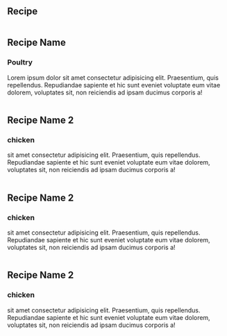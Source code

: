 <!DOCTYPE html>
<html lang="en">
  <head>
    <meta charset="UTF-8" />
    <meta http-equiv="X-UA-Compatible" content="IE=edge" />
    <meta name="viewport" content="width=device-width, initial-scale=1.0" />
    <title>Card Flip</title>
    <link rel="stylesheet" href="main1.css" />
  </head>
  <body>
    <div class="flipcard">
      <div class="flipcard-inner">
        <div class="flipcard-face flipcard-face-front">
          <h2>Recipe</h2>
        </div>
        <div class="flipcard-face flipcard-face-back"></div>
        <div class="flipcard-content">
          <div class="flipcard-header">
            <img src=" " alt="" class="" />
            <h2>Recipe Name</h2>
          </div>
          <div class="flipcard-body">
            <h3>Poultry</h3>
            <p>
              Lorem ipsum dolor sit amet consectetur adipisicing elit.
              Praesentium, quis repellendus. Repudiandae sapiente et hic sunt
              eveniet voluptate eum vitae dolorem, voluptates sit, non
              reiciendis ad ipsam ducimus corporis a!
            </p>
          </div>
        </div>
      </div>
    </div>
     <div class="stack">
      <div class="stackcard-face stackcard-face-back">
        <div class="stackcard-content">
          <div class="stackcard-header">
            <img src="pp.jpg" alt="" class="image" />
            <h2>Recipe Name 2</h2>
          </div>
          <div class="flipcard-body">
            <h3>chicken</h3>
            <p>
              sit amet consectetur adipisicing elit. Praesentium, quis
              repellendus. Repudiandae sapiente et hic sunt eveniet voluptate
              eum vitae dolorem, voluptates sit, non reiciendis ad ipsam ducimus
              corporis a!
            </p>
          </div>
        </div>
      </div>
      <div class="stackcard-face stackcard-face-back">
        <div class="stackcard-content">
          <div class="stackcard-header">
            <img src="pp.jpg" alt="" class="image" />
            <h2>Recipe Name 2</h2>
          </div>
          <div class="flipcard-body">
            <h3>chicken</h3>
            <p>
              sit amet consectetur adipisicing elit. Praesentium, quis
              repellendus. Repudiandae sapiente et hic sunt eveniet voluptate
              eum vitae dolorem, voluptates sit, non reiciendis ad ipsam ducimus
              corporis a!
            </p>
          </div>
        </div>
      </div>
      <div class="stackcard-face stackcard-face-back">
        <div class="stackcard-content">
          <div class="stackcard-header">
            <img src="pp.jpg" alt="" class="image" />
            <h2>Recipe Name 2</h2>
          </div>
          <div class="flipcard-body">
            <h3>chicken</h3>
            <p>
              sit amet consectetur adipisicing elit. Praesentium, quis
              repellendus. Repudiandae sapiente et hic sunt eveniet voluptate
              eum vitae dolorem, voluptates sit, non reiciendis ad ipsam ducimus
              corporis a!
            </p>
          </div>
        </div>
      </div>
    </div>
    <script src="main.js"></script>
  </body>
</html>
